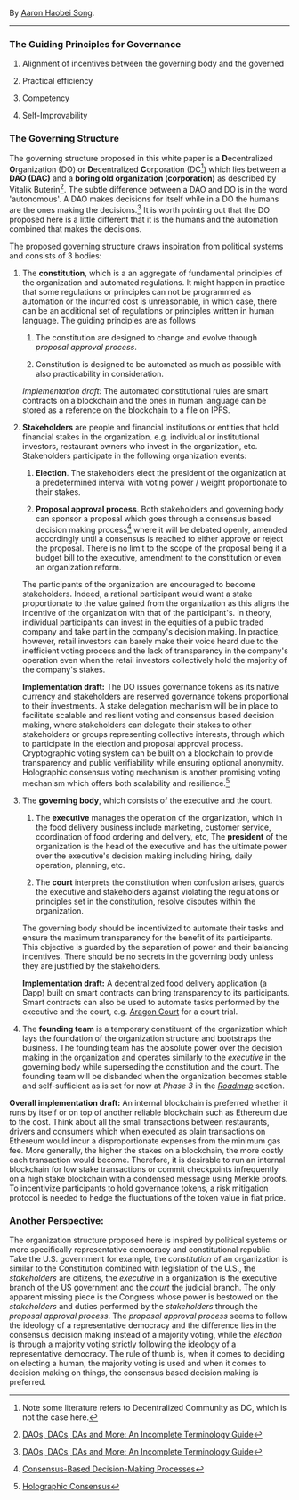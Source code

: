 By [Aaron Haobei Song](https://linkedin.com/in/haobeisong).

---

### The Guiding Principles for Governance

1. Alignment of incentives between the governing body and the governed
   
2. Practical efficiency
   
3. Competency
   
4. Self-Improvability

### The Governing Structure

The governing structure proposed in this white paper is a **D**ecentralized **O**rganization (DO) or **D**ecentralized **C**orporation (DC[^1]) which lies between a **DAO (DAC)** and a **boring old organization (corporation)** as described by Vitalik Buterin[^2]. The subtle difference between a DAO and DO is in the word 'autonomous'. A DAO makes decisions for itself while in a DO the humans are the ones making the decisions.[^2] It is worth pointing out that the DO proposed here is a little different that it is the humans and the automation combined that makes the decisions.

The proposed governing structure draws inspiration from political systems and consists of 3 bodies:

1. The **constitution**, which is a an aggregate of fundamental principles of the organization and automated regulations. It might happen in practice that some regulations or principles can not be programmed as automation or the incurred cost is unreasonable, in which case, there can be an additional set of regulations or principles written in human language. The guiding principles are as follows
   
   1.  The constitution are designed to change and evolve through *proposal approval process*.
   
   2.  Constitution is designed to be automated as much as possible with also practicability in consideration.

    *Implementation draft:* The automated constitutional rules are smart contracts on a blockchain and the ones in human language can be stored as a reference on the blockchain to a file on IPFS.

2. **Stakeholders** are people and financial institutions or entities that hold financial stakes in the organization. e.g. individual or institutional investors, restaurant owners who invest in the organization, etc. Stakeholders participate in the following organization events:
   
    1. **Election**. The stakeholders elect the president of the organization at a predetermined interval with voting power / weight proportionate to their stakes.
   
    2. **Proposal approval process**. Both stakeholders and governing body can sponsor a proposal which goes through a consensus based decision making process[^3] where it will be debated openly, amended accordingly until a consensus is reached to either approve or reject the proposal. There is no limit to the scope of the proposal being it a budget bill to the executive, amendment to the constitution or even an organization reform.

    The participants of the organization are encouraged to become stakeholders. Indeed, a rational participant would want a stake proportionate to the value gained from the organization as this aligns the incentive of the organization with that of the participant's. In theory, individual participants can invest in the equities of a public traded company and take part in the company's decision making. In practice, however, retail investors can barely make their voice heard due to the inefficient voting process and the lack of transparency in the company's operation even when the retail investors collectively hold the majority of the company's stakes.
    
    **Implementation draft:** The DO issues governance tokens as its native currency and stakeholders are reserved governance tokens proportional to their investments. A stake delegation mechanism will be in place to facilitate scalable and resilient voting and consensus based decision making, where stakeholders can delegate their stakes to other stakeholders or groups representing collective interests, through which to participate in the election and proposal approval process. Cryptographic voting system can be built on a blockchain to provide transparency and public verifiability while ensuring optional anonymity. Holographic consensus voting mechanism is another promising voting mechanism which offers both scalability and resilience.[^4]


3. The **governing body**, which consists of the executive and the court.
   
   1. The **executive** manages the operation of the organization, which in the food delivery business include marketing, customer service, coordination of food ordering and delivery, etc, The **president** of the organization is the head of the executive and has the ultimate power over the executive's decision making including hiring, daily operation, planning, etc.
   
   2. The **court** interprets the constitution when confusion arises, guards the executive and stakeholders against violating the regulations or principles set in the constitution, resolve disputes within the organization.

    The governing body should be incentivized to automate their tasks and ensure the maximum transparency for the benefit of its participants. This objective is guarded by the separation of power and their balancing incentives. There should be no secrets in the governing body unless they are justified by the stakeholders.

    **Implementation draft:** A decentralized food delivery application (a Dapp) built on smart contracts can bring transparency to its participants. Smart contracts can also be used to automate tasks performed by the executive and the court, e.g. [Aragon Court](https://aragon.org/aragon-court) for a court trial.


4. The **founding team** is a temporary constituent of the organization which lays the foundation of the organization structure and bootstraps the business. The founding team has the absolute power over the decision making in the organization and operates similarly to the *executive* in the governing body while superseding the constitution and the court. The founding team will be disbanded when the organization becomes stable and self-sufficient as is set for now at *Phase 3* in the [*Roadmap*](roadmap.md) section.

**Overall implementation draft:** An internal blockchain is preferred whether it runs by itself or on top of another reliable blockchain such as Ethereum due to the cost. Think about all the small transactions between restaurants, drivers and consumers which when executed as plain transactions on Ethereum would incur a disproportionate expenses from the minimum gas fee. More generally, the higher the stakes on a blockchain, the more costly each transaction would become. Therefore, it is desirable to run an internal blockchain for low stake transactions or commit checkpoints infrequently on a high stake blockchain with a condensed message using Merkle proofs. To incentivize participants to hold governance tokens, a risk mitigation protocol is needed to hedge the fluctuations of the token value in fiat price.  

### Another Perspective:

The organization structure proposed here is inspired by political systems or more specifically representative democracy and constitutional republic. Take the U.S. government for example, the *constitution* of an organization is similar to the Constitution combined with legislation of the U.S., the *stakeholders* are citizens, the *executive* in a organization is the executive branch of the US government and the *court* the judicial branch. The only apparent missing piece is the Congress whose power is bestowed on the *stakeholders* and duties performed by the *stakeholders* through the *proposal approval process*. The *proposal approval process* seems to follow the ideology of a representative democracy and the difference lies in the consensus decision making instead of a majority voting, while the *election* is through a majority voting strictly following the ideology of a representative democracy. The rule of thumb is, when it comes to deciding on electing a human, the majority voting is used and when it comes to decision making on things, the consensus based decision making is preferred.

[^1]: Note some literature refers to Decentralized Community as DC, which is not the case here.

[^2]: [DAOs, DACs, DAs and More: An Incomplete Terminology Guide](https://blog.ethereum.org/2014/05/06/daos-dacs-das-and-more-an-incomplete-terminology-guide/)

[^3]: [Consensus-Based Decision-Making Processes](http://www.csh.org/wp-content/uploads/2018/07/38-National-Partner-Recommendation-Consensus-Decision-Making-Process-incl-Modified-Consensus.pdf)

[^4]: [Holographic Consensus](https://medium.com/daostack/holographic-consensus-part-1-116a73ba1e1c)
